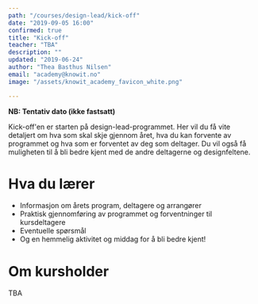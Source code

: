 ```yaml
---
path: "/courses/design-lead/kick-off"
date: "2019-09-05 16:00"
confirmed: true
title: "Kick-off"
teacher: "TBA"
description: ""
updated: "2019-06-24"
author: "Thea Basthus Nilsen"
email: "academy@knowit.no"
image: "/assets/knowit_academy_favicon_white.png"

---
```

**NB: Tentativ dato (ikke fastsatt)**

Kick-off'en er starten på design-lead-programmet. 
Her vil du få vite detaljert om hva som skal skje gjennom året, hva du kan forvente av programmet og hva som er forventet av deg som deltager.
Du vil også få muligheten til å bli bedre kjent med de andre deltagerne og designfeltene.

# Hva du lærer
- Informasjon om årets program, deltagere og arrangører 
- Praktisk gjennomføring av programmet og forventninger til kursdeltagere
- Eventuelle spørsmål
- Og en hemmelig aktivitet og middag for å bli bedre kjent!

# Om kursholder
TBA
